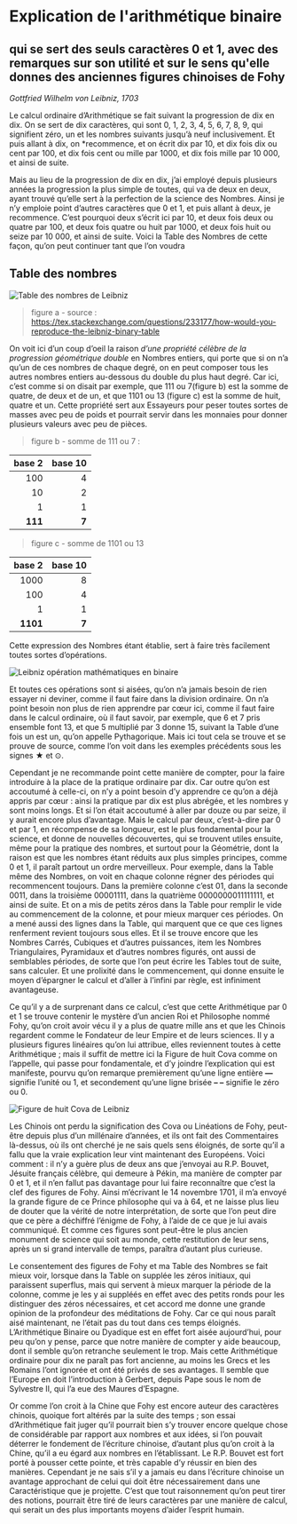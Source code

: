 # Explication de l'arithmétique binaire

## qui se sert des seuls caractères 0 et 1, avec des remarques sur son utilité et sur le sens qu'elle donnes des anciennes figures chinoises de Fohy
 
*Gottfried Wilhelm von Leibniz, 1703*


Le calcul ordinaire d’Arithmétique se fait suivant la progression de dix en dix. On se sert de dix caractères, qui sont 0, 1, 2, 3, 4, 5, 6, 7, 8, 9, qui signifient zéro, un et les nombres suivants jusqu’à neuf inclusivement. Et puis allant à dix, on *recommence, et on écrit dix par 10, et dix fois dix ou cent par 100, et dix fois cent ou mille par 1000, et dix fois mille par 10 000, et ainsi de suite.

Mais au lieu de la progression de dix en dix, j’ai employé depuis plusieurs années la progression la plus simple de toutes, qui va de deux en deux, ayant trouvé qu’elle sert à la perfection de la science des Nombres. Ainsi je n’y emploie point d’autres caractères que 0 et 1, et puis allant à deux, je recommence. C’est pourquoi deux s’écrit ici par 10, et deux fois deux ou quatre par 100, et deux fois quatre ou huit par 1000, et deux fois huit ou seize par 10 000, et ainsi de suite. Voici la Table des Nombres de cette façon, qu’on peut continuer tant que l’on voudra

## Table des nombres

![Table des nombres de Leibniz](images/leibnitz-table-des-nombres.png)
> figure a - source : https://tex.stackexchange.com/questions/233177/how-would-you-reproduce-the-leibniz-binary-table

On voit ici d’un coup d’oeil la raison *d’une propriété célèbre de la progression géométrique double* en Nombres entiers, qui porte que si on n’a qu’un de ces nombres de chaque degré, on en peut composer tous les autres nombres entiers au-dessous du double du plus haut degré. Car ici, c’est comme si on disait par exemple, que 111  ou 7(figure b) est la somme de quatre, de deux et de un, et que 1101 ou 13 (figure c) est la somme de huit, quatre et un. Cette propriété sert aux Essayeurs pour peser toutes sortes de masses avec peu de poids et pourrait servir dans les monnaies pour donner plusieurs valeurs avec peu de pièces.

> figure b - somme de 111 ou 7 :

|  base 2 |  base 10  | 
|---:|---:|
| 100 | 4 |
|  10 | 2 |
|   1 | 1 |
|  **111**| **7** |

> figure c - somme de 1101 ou 13

|  base 2 |  base 10  | 
|---:|---:|
| 1000 | 8 |
|  100 | 4 |
|    1 | 1 |
|  **1101**| **7** |

Cette expression des Nombres étant établie, sert à faire très facilement toutes sortes d’opérations.

![Leibniz opération mathématiques en binaire](images/leibnitz-operations-binaires.png)

Et toutes ces opérations sont si aisées, qu’on n’a jamais besoin de rien essayer ni deviner, comme il faut faire dans la division ordinaire. On n’a point besoin non plus de rien apprendre par cœur ici, comme il faut faire dans le calcul ordinaire, où il faut savoir, par exemple, que 6 et 7 pris ensemble font 13, et que 5 multiplié par 3 donne 15, suivant la Table d’une fois un est un, qu’on appelle Pythagorique. Mais ici tout cela se trouve et se prouve de source, comme l’on voit dans les exemples précédents sous les signes ★ et ⊙.

Cependant je ne recommande point cette manière de compter, pour la faire introduire à la place de la pratique ordinaire par dix. Car outre qu’on est accoutumé à celle-ci, on n’y a point besoin d’y apprendre ce qu’on a déjà appris par cœur : ainsi la pratique par dix est plus abrégée, et les nombres y sont moins longs. Et si l’on était accoutumé à aller par douze ou par seize, il y aurait encore plus d’avantage. Mais le calcul par deux, c’est-à-dire par 0 et par 1, en récompense de sa longueur, est le plus fondamental pour la science, et donne de nouvelles découvertes, qui se trouvent utiles ensuite, même pour la pratique des nombres, et surtout pour la Géométrie, dont la raison est que les nombres étant réduits aux plus simples principes, comme 0 et 1, il paraît partout un ordre merveilleux. Pour exemple, dans la Table même des Nombres, on voit en chaque colonne régner des périodes qui recommencent toujours. Dans la première colonne c’est 01, dans la seconde 0011, dans la troisième 00001111, dans la quatrième 0000000011111111, et ainsi de suite. Et on a mis de petits zéros dans la Table pour remplir le vide au commencement de la colonne, et pour mieux marquer ces périodes. On a mené aussi des lignes dans la Table, qui marquent que ce que ces lignes renferment revient toujours sous elles. Et il se trouve encore que les Nombres Carrés, Cubiques et d’autres puissances, item les Nombres Triangulaires, Pyramidaux et d’autres nombres figurés, ont aussi de semblables périodes, de sorte que l’on peut écrire les Tables tout de suite, sans calculer. Et une prolixité dans le commencement, qui donne ensuite le moyen d’épargner le calcul et d’aller à l’infini par règle, est infiniment avantageuse.

Ce qu’il y a de surprenant dans ce calcul, c’est que cette Arithmétique par 0 et 1 se trouve contenir le mystère d’un ancien Roi et Philosophe nommé Fohy, qu’on croit avoir vécu il y a plus de quatre mille ans et que les Chinois regardent comme le Fondateur de leur Empire et de leurs sciences. Il y a plusieurs figures linéaires qu’on lui attribue, elles reviennent toutes à cette Arithmétique ; mais il suffit de mettre ici la Figure de huit Cova comme on l’appelle, qui passe pour fondamentale, et d’y joindre l’explication qui est manifeste, pourvu qu’on remarque premièrement qu’une ligne entière **—** signifie l’unité ou 1, et secondement qu’une ligne brisée **– –** signifie le zéro ou 0.

![Figure de huit Cova de Leibniz](images/leibnitz-figure-de-huit-cova.gif)

Les Chinois ont perdu la signification des Cova ou Linéations de Fohy, peut-être depuis plus d’un millénaire d’années, et ils ont fait des Commentaires là-dessus, où ils ont cherché je ne sais quels sens éloignés, de sorte qu’il a fallu que la vraie explication leur vint maintenant des Européens. Voici comment : il n’y a guère plus de deux ans que j’envoyai au R.P. Bouvet, Jésuite français célèbre, qui demeure à Pékin, ma manière de compter par 0 et 1, et il n’en fallut pas davantage pour lui faire reconnaître que c’est la clef des figures de Fohy. Ainsi m’écrivant le 14 novembre 1701, il m’a envoyé la grande figure de ce Prince philosophe qui va à 64, et ne laisse plus lieu de douter que la vérité de notre interprétation, de sorte que l’on peut dire que ce père a déchiffré l’énigme de Fohy, à l’aide de ce que je lui avais communiqué. Et comme ces figures sont peut-être le plus ancien monument de science qui soit au monde, cette restitution de leur sens, après un si grand intervalle de temps, paraîtra d’autant plus curieuse.

Le consentement des figures de Fohy et ma Table des Nombres se fait mieux voir, lorsque dans la Table on supplée les zéros initiaux, qui paraissent superflus, mais qui servent à mieux marquer la période de la colonne, comme je les y ai suppléés en effet avec des petits ronds pour les distinguer des zéros nécessaires, et cet accord me donne une grande opinion de la profondeur des méditations de Fohy. Car ce qui nous paraît aisé maintenant, ne l’était pas du tout dans ces temps éloignés. L’Arithmétique Binaire ou Dyadique est en effet fort aisée aujourd’hui, pour peu qu’on y pense, parce que notre manière de compter y aide beaucoup, dont il semble qu’on retranche seulement le trop. Mais cette Arithmétique ordinaire pour dix ne paraît pas fort ancienne, au moins les Grecs et les Romains l’ont ignorée et ont été privés de ses avantages. Il semble que l’Europe en doit l’introduction à Gerbert, depuis Pape sous le nom de Sylvestre II, qui l’a eue des Maures d’Espagne.

Or comme l’on croit à la Chine que Fohy est encore auteur des caractères chinois, quoique fort altérés par la suite des temps ; son essai d’Arithmétique fait juger qu’il pourrait bien s’y trouver encore quelque chose de considérable par rapport aux nombres et aux idées, si l’on pouvait déterrer le fondement de l’écriture chinoise, d’autant plus qu’on croit à la Chine, qu’il a eu égard aux nombres en l’établissant. Le R.P. Bouvet est fort porté à pousser cette pointe, et très capable d’y réussir en bien des manières. Cependant je ne sais s’il y a jamais eu dans l’écriture chinoise un avantage approchant de celui qui doit être nécessairement dans une Caractéristique que je projette. C’est que tout raisonnement qu’on peut tirer des notions, pourrait être tiré de leurs caractères par une manière de calcul, qui serait un des plus importants moyens d’aider l’esprit humain.


